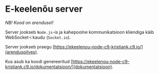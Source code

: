 # E-keelenõu server

*NB! Kood on arendusel!*

Server jookseb ```Node.js```-is ja kahepoolne kommunikatsioon kliendiga käib
WebSocket-i kaudu (```Socket.io```).

Server jookseb praegu [https://ekeelenou-node-c9-kristiank.c9.io/](arenduspilves).

Kus asub ka koodi genereeritud [https://ekeelenou-node-c9-kristiank.c9.io/dokumentatsioon/](dokumentatsioon).
